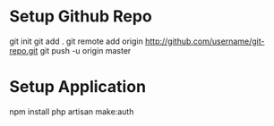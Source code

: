 Setup Github Repo
=================
git init
git add .
git remote add origin http://github.com/username/git-repo.git
git push -u origin master

Setup Application
=================
npm install
php artisan make:auth

